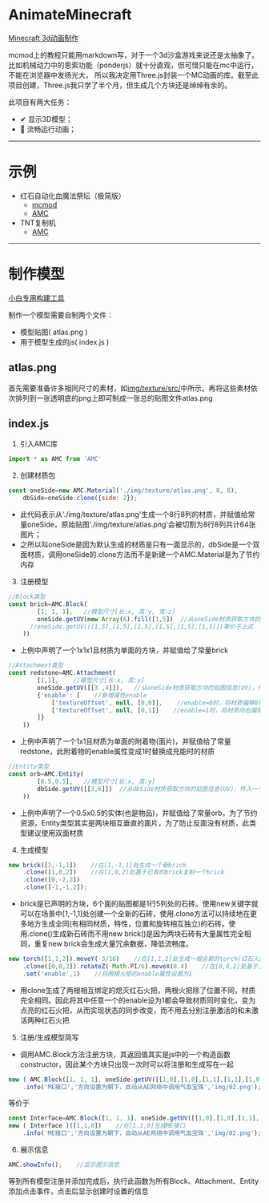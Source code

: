 # AnimateMinecraft

[Minecraft 3d动画制作](https://github.com/CJL233/AnimateMinecraft)

mcmod上的教程只能用markdown写，对于一个3d沙盒游戏来说还是太抽象了。比如机械动力中的思索功能（ponderjs）就十分直观，但可惜只能在mc中运行，不能在浏览器中发扬光大，
所以我决定用Three.js封装一个MC动画的库。截至此项目创建，Three.js我只学了半个月，但生成几个方块还是绰绰有余的。

此项目有两大任务：
* ✔ 显示3D模型； 
* 🔲 流畅运行动画； 

---
# 示例
* 红石自动化血魔法祭坛（极简版）
  * [mcmod](https://www.mcmod.cn/post/2343.html)
  * [AMC](https://cjl233.github.io/AnimateMinecraft/examples/altar/)
* TNT复制机
  * [AMC](https://cjl233.github.io/AnimateMinecraft/examples/tnt/)

---
# 制作模型
[小白专用构建工具](https://cjl233.github.io/AnimateMinecraft/buildTool/)

制作一个模型需要自制两个文件：
* 模型贴图( atlas.png )
* 用于模型生成的js( index.js )

## atlas.png

首先需要准备许多相同尺寸的素材，如[img/texture/src/](examples/altar/img/src)中所示，再将这些素材依次排列到一张透明底的png上即可制成一张总的贴图文件atlas.png

## index.js

1. 引入AMC库
```javascript
import * as AMC from 'AMC'
```
2. 创建材质包
```javascript
const oneSide=new AMC.Material('./img/texture/atlas.png', 8, 8),
    dbSide=oneSide.clone({side: 2});
```
  * 此代码表示从'./img/texture/atlas.png'生成一个8行8列的材质，并赋值给常量oneSide，原始贴图'./img/texture/atlas.png'会被切割为8行8列共计64张图片；
  * 之所以叫oneSide是因为默认生成的材质是只有一面显示的，dbSide是一个双面材质，调用oneSide的.clone方法而不是新建一个AMC.Material是为了节约内存
3. 注册模型
```javascript
//Block类型
const brick=AMC.Block(
        [1, 1, 1],   //模型尺寸[长:x, 高:y, 宽:z]
        oneSide.getUV(new Array(6).fill([1,5])  //从oneSide材质获取方块的贴图信息(UV)，传入一个二维数组[x+:[U,V], x-:[U,V], y+:[U,V], y-:[U,V], z+:[U,V], z-:[U,V]]
      //oneSide.getUV([[1,5],[1,5],[1,5],[1,5],[1,5],[1,5]])等价于上式
    ))
```
  * 上例中声明了一个1x1x1且材质为单面的方块，并赋值给了常量brick
```javascript
//Attachment类型
const redstone=AMC.Attachment(
        [1,1],    //模型尺寸[长:x, 高:y]
        oneSide.getUV([[3 ,4]]),   //从oneSide材质获取方块的贴图信息(UV)，传入一个二维数组[x+:[U,V]]
        {'enable': [    //新增属性enable
            ['textureOffset', null, [0,0]],    //enable=0时，将材质偏移0行0列，即不改变材质
            ['textureOffset', null, [0,1]]    //enable=1时，将材质向右偏移1列，恰好为红石充能时的材质
        ]}
    ))
```
  * 上例中声明了一个1x1且材质为单面的附着物(面片)，并赋值给了常量redstone，此附着物的enable属性变成1时替换成充能时的材质
```javascript
//Entity类型
const orb=AMC.Entity(
        [0.5,0.5],   //模型尺寸[长:x, 高:y]
        dbSide.getUV([[3,6]])  //从dbSide材质获取方块的贴图信息(UV)，传入一个二维数组[x+:[U,V]]
    ))
```
  * 上例中声明了一个0.5x0.5的实体(也是物品)，并赋值给了常量orb，为了节约资源，Entity类型其实是两块相互垂直的面片，为了防止反面没有材质，此类型建议使用双面材质
4. 生成模型
```javascript
new brick([1,-1,1])    //在[1,-1,1]处生成一个新brick
    .clone([1,0,2])    //在[1,0,2]处基于已有的brick复制一个brick
    .clone([0,-2,2])
    .clone([-1,-1,2]);
```
  * brick是已声明的方块，6个面的贴图都是1行5列处的石砖。使用new关键字就可以在场景中[1,-1,1]处创建一个全新的石砖，使用.clone方法可以持续地在更多地方生成全同(有相同材质，特性，位置和旋转相互独立)的石砖。使用.clone()生成新石砖而不用new brick()是因为两块石砖有大量属性完全相同，重复new brick会生成大量冗余数据，降低流畅度。
```javascript
new torch([1,1,2]).moveY(-3/16)    //在[1,1,2]处生成一根全新的torch(红石火把)，并将其沿Y轴向下移动-3/16
    .clone([0,0,2]).rotateZ( Math.PI/6).moveX(0.4)    //在[0,0,2]处基于上面的torch克隆一个torch，并将其绕Z轴旋转30°再沿X轴平移0.4个单位长度
    .set('enable',1)    //将两根火把的enable属性设置为1
```
  * 用clone生成了两根相互绑定的熄灭红石火把，两根火把除了位置不同，材质完全相同。因此将其中任意一个的enable设为1都会导致材质同时变化，变为点亮的红石火把，从而实现状态的同步改变，而不用去分别注册激活的和未激活两种红石火把

5. 注册/生成模型简写

  * 调用AMC.Block方法注册方块，其返回值其实是js中的一个构造函数constructor，因此某个方块只出现一次时可以将注册和生成写在一起
```javascript
new ( AMC.Block([1, 1, 1], oneSide.getUV([[1,0],[1,0],[1,1],[1,1],[1,0],[1,0]])) )([1,1,0])
    .info('ME接口','方向设置为朝下，自动从AE网络中调用气血宝珠','img/02.png');
```
等价于
```javascript
const Interface=AMC.Block([1, 1, 1], oneSide.getUV([[1,0],[1,0],[1,1],[1,1],[1,0],[1,0]]));    //注册1x1x1的ME接口
new ( Interface )([1,1,0])    //在[1,1,0]生成ME接口
    .info('ME接口','方向设置为朝下，自动从AE网络中调用气血宝珠','img/02.png');    //为这个ME接口添加提示信息.info(标题, 内容文本, 图片的链接)，在点击到ME接口时会显示这些信息
```

6. 展示信息
```javascript
AMC.showInfo();    //显示提示信息
```
等到所有模型注册并添加完成后，执行此函数为所有Block、Attachment、Entity添加点击事件，点击后显示创建时设置的信息
